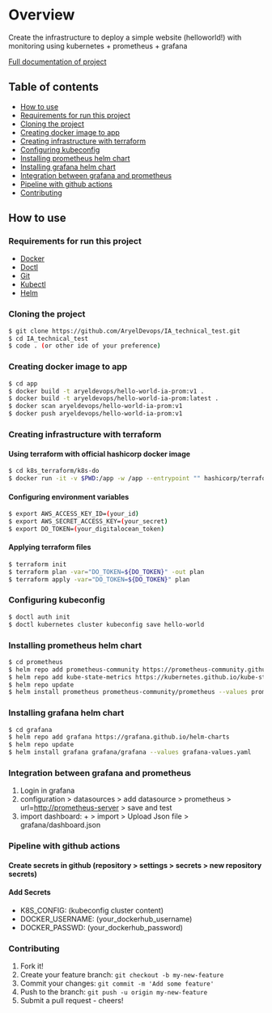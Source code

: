 # Overview

Create the infrastructure to deploy a simple website (helloworld!) with
monitoring using kubernetes + prometheus + grafana

[Full documentation of project](doc.md)

## Table of contents

* [How to use](#How-to-use)
* [Requirements for run this project](#Requirements-for-run-this-project)
* [Cloning the project](#Cloning-the-project)
* [Creating docker image to app](#Creating-docker-image-to-app)
* [Creating infrastructure with terraform](#Creating-infrastructure-with-terraform)
* [Configuring kubeconfig](#Configuring-kubeconfig)
* [Installing prometheus helm chart](#Installing-prometheus-helm-chart)
* [Installing grafana helm chart](#Installing-grafana-helm-chart)
* [Integration between grafana and prometheus](#Integration-between-grafana-and-prometheus)
* [Pipeline with github actions](#Pipeline-with-github-actions)
* [Contributing](#Contributing)

## How to use

### Requirements for run this project

* [Docker](https://docs.docker.com/engine/install/)
* [Doctl](https://docs.digitalocean.com/reference/doctl/how-to/install/)
* [Git](https://git-scm.com/)
* [Kubectl](https://kubernetes.io/docs/tasks/tools/install-kubectl-linux/)
* [Helm](https://helm.sh/)

### Cloning the project

```sh
$ git clone https://github.com/AryelDevops/IA_technical_test.git
$ cd IA_technical_test
$ code . (or other ide of your preference)
```

### Creating docker image to app

```sh
$ cd app
$ docker build -t aryeldevops/hello-world-ia-prom:v1 .
$ docker build -t aryeldevops/hello-world-ia-prom:latest .
$ docker scan aryeldevops/hello-world-ia-prom:v1
$ docker push aryeldevops/hello-world-ia-prom:v1
```

### Creating infrastructure with terraform

#### Using terraform with official hashicorp docker image

```sh
$ cd k8s_terraform/k8s-do
$ docker run -it -v $PWD:/app -w /app --entrypoint "" hashicorp/terraform:light sh
```

#### Configuring environment variables

```sh
$ export AWS_ACCESS_KEY_ID=(your_id)
$ export AWS_SECRET_ACCESS_KEY=(your_secret)
$ export DO_TOKEN=(your_digitalocean_token)
```

#### Applying terraform files

```sh
$ terraform init
$ terraform plan -var="DO_TOKEN=${DO_TOKEN}" -out plan
$ terraform apply -var="DO_TOKEN=${DO_TOKEN}" plan
```

### Configuring kubeconfig

```sh
$ doctl auth init 
$ doctl kubernetes cluster kubeconfig save hello-world 
```

### Installing prometheus helm chart

```sh
$ cd prometheus
$ helm repo add prometheus-community https://prometheus-community.github.io/helm-charts
$ helm repo add kube-state-metrics https://kubernetes.github.io/kube-state-metrics
$ helm repo update
$ helm install prometheus prometheus-community/prometheus --values prometheus-values.yaml
```

### Installing grafana helm chart

```sh
$ cd grafana
$ helm repo add grafana https://grafana.github.io/helm-charts
$ helm repo update
$ helm install grafana grafana/grafana --values grafana-values.yaml
```

### Integration between grafana and prometheus

1. Login in grafana
2. configuration > datasources > add datasource > prometheus > url=<http://prometheus-server> > save and test
3. import dashboard: + > import > Upload Json file > grafana/dashboard.json

### Pipeline with github actions

#### Create secrets in github (repository > settings > secrets > new repository secrets)

#### Add Secrets

* K8S_CONFIG: (kubeconfig cluster content)
* DOCKER_USERNAME: (your_dockerhub_username)
* DOCKER_PASSWD: (your_dockerhub_password)

### Contributing

1. Fork it!
2. Create your feature branch: `git checkout -b my-new-feature`
3. Commit your changes: `git commit -m 'Add some feature'`
4. Push to the branch: `git push -u origin my-new-feature`
5. Submit a pull request - cheers!

